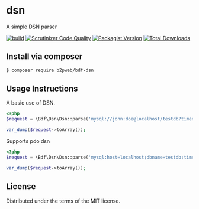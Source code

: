 # dsn
A simple DSN parser

[![build](https://github.com/b2pweb/bdf-dsn/actions/workflows/php.yml/badge.svg)](https://github.com/b2pweb/bdf-dsn/actions/workflows/php.yml)
[![Scrutinizer Code Quality](https://scrutinizer-ci.com/g/b2pweb/bdf-dsn/badges/quality-score.png?b=master)](https://scrutinizer-ci.com/g/b2pweb/bdf-dsn/?branch=master)
[![Packagist Version](https://img.shields.io/packagist/v/b2pweb/bdf-dsn.svg)](https://packagist.org/packages/b2pweb/bdf-dsn)
[![Total Downloads](https://img.shields.io/packagist/dt/b2pweb/bdf-dsn.svg)](https://packagist.org/packages/b2pweb/bdf-dsn)


## Install via composer
```bash
$ composer require b2pweb/bdf-dsn
```


## Usage Instructions

A basic use of DSN.

```PHP
<?php
$request = \Bdf\Dsn\Dsn::parse('mysql://john:doe@localhost/testdb?timeout=3');

var_dump($request->toArray());
```

Supports pdo dsn

```PHP
<?php
$request = \Bdf\Dsn\Dsn::parse('mysql:host=localhost;dbname=testdb;timeout=3');

var_dump($request->toArray());
```


## License

Distributed under the terms of the MIT license.
